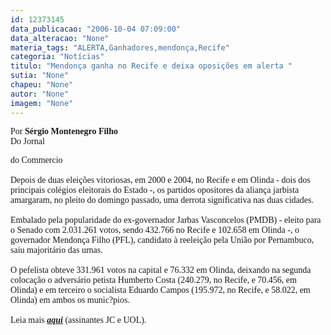 ```yaml
---
id: 12373145
data_publicacao: "2006-10-04 07:09:00"
data_alteracao: "None"
materia_tags: "ALERTA,Ganhadores,mendonça,Recife"
categoria: "Notícias"
titulo: "Mendonça ganha no Recife e deixa oposições em alerta "
sutia: "None"
chapeu: "None"
autor: "None"
imagem: "None"
---
```

<p><FONT face=Verdana>Por <STRONG>Sérgio Montenegro Filho</STRONG><BR>Do Jornal</p>
<p> do Commercio<BR><BR>Depois de duas eleições vitoriosas, em 2000 e 2004, no Recife e em Olinda - dois dos principais colégios eleitorais do Estado -, os partidos opositores da aliança jarbista amargaram, no pleito do domingo passado, uma derrota significativa nas duas cidades.<BR><BR>Embalado pela popularidade do ex-governador Jarbas Vasconcelos (PMDB) - eleito para o Senado com 2.031.261 votos, sendo 432.766 no Recife e 102.658 em Olinda -, o governador Mendonça Filho (PFL), candidato à reeleição pela União por Pernambuco, saiu majoritário das urnas. <BR><BR>O pefelista obteve 331.961 votos na capital e 76.332 em Olinda, deixando na segunda colocação o adversário petista Humberto Costa (240.279, no Recife, e 70.456, em Olinda) e em terceiro o socialista Eduardo Campos (195.972, no Recife, e 58.022, em Olinda) em ambos os munic?pios.<BR><BR>Leia mais <STRONG><EM><A href=\"https://jc3.uol.com.br/jornal/2006/10/04/not_203429.php\" target=_blank>aqui</A></EM></STRONG> (assinantes JC e UOL).</FONT> </p>
